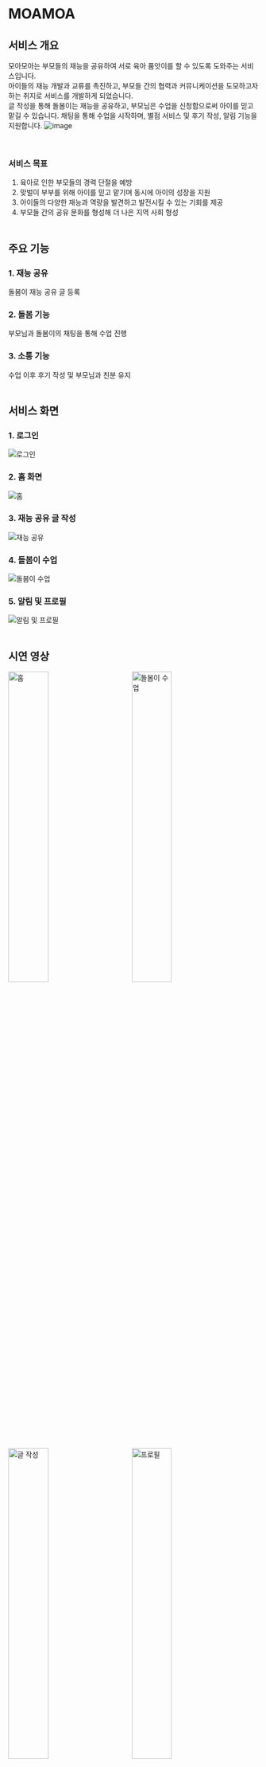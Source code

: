 # MOAMOA
## 서비스 개요
모아모아는 부모들의 재능을 공유하여 서로 육아 품앗이를 할 수 있도록 도와주는 서비스입니다. <br/>
아이들의 재능 개발과 교류를 촉진하고, 부모들 간의 협력과 커뮤니케이션을 도모하고자 하는 취지로 서비스를 개발하게 되었습니다. <br/>
글 작성을 통해 돌봄이는 재능을 공유하고, 부모님은 수업을 신청함으로써 아이를 믿고 맡길 수 있습니다. 채팅을 통해 수업을 시작하며, 별점 서비스 및 후기 작성, 알림 기능을 지원합니다.
![image](https://github.com/silver0108/MOAMOA-FE/assets/78434676/629b7aa5-0794-4241-91cb-9700154fa8f6)

<br/>

### 서비스 목표
1. 육아로 인한 부모들의 경력 단절을 예방
2. 맞벌이 부부를 위해 아이를 믿고 맡기며 동시에 아이의 성장을 지원
3. 아이들의 다양한 재능과 역량을 발견하고 발전시킬 수 있는 기회를 제공
4. 부모들 간의 공유 문화를 형성해 더 나은 지역 사회 형성
<br/><br>

## 주요 기능
### 1. 재능 공유
돌봄이 재능 공유 글 등록 
### 2. 돌봄 기능
부모님과 돌봄이의 채팅을 통해 수업 진행
### 3. 소통 기능
수업 이후 후기 작성 및 부모님과 친분 유지
<br><br>

## 서비스 화면
### 1. 로그인
![로그인](https://github.com/silver0108/MOAMOA-FE/assets/78434676/3583bd1d-2b37-4b51-823c-a419b83ed10c)
### 2. 홈 화면
![홈](https://github.com/silver0108/MOAMOA-FE/assets/78434676/6a8f5c39-bd61-4700-aa19-666012280d95)
### 3. 재능 공유 글 작성
![재능 공유](https://github.com/silver0108/MOAMOA-FE/assets/78434676/5e6a449b-e18b-45d9-a2dd-01588b9840b5)
### 4. 돌봄이 수업
![돌봄이 수업](https://github.com/silver0108/MOAMOA-FE/assets/78434676/a60af496-3c7a-4afe-9122-f2354ecbb97c)
### 5. 알림 및 프로필
![알림 및 프로필](https://github.com/silver0108/MOAMOA-FE/assets/78434676/f937f37b-aa83-45a1-ab22-de9c27ea43b2)
<br><br>

## 시연 영상
<img src="https://github.com/silver0108/MOAMOA-FE/assets/78434676/79e58c29-0258-4226-9084-b057fec84460" alt="홈" width="40%"/> &nbsp;&nbsp;&nbsp;&nbsp;&nbsp;&nbsp;&nbsp;&nbsp;&nbsp;&nbsp;
<img src="https://github.com/silver0108/MOAMOA-FE/assets/78434676/0393fa70-ddab-4ed3-9265-534455bee692" alt="돌봄이 수업" width="40%"/>
<img src="https://github.com/silver0108/MOAMOA-FE/assets/78434676/7b15c1af-62f0-4939-a1ab-eb7b24c2a26a" alt="글 작성" width="40%"/> &nbsp;&nbsp;&nbsp;&nbsp;&nbsp;&nbsp;&nbsp;&nbsp;&nbsp;&nbsp;
<img src="https://github.com/silver0108/MOAMOA-FE/assets/78434676/fa7b1e21-7057-4aaa-8458-6d6604c843d8" alt="프로필" width="40%"/>
<img src="https://github.com/silver0108/MOAMOA-FE/assets/78434676/230dae1a-5a2f-48da-b567-32fdf69a175d" alt="로그인" width="40%"/> &nbsp;&nbsp;&nbsp;&nbsp;&nbsp;&nbsp;&nbsp;&nbsp;&nbsp;&nbsp;
<img src="https://github.com/silver0108/MOAMOA-FE/assets/78434676/e56efa4d-0538-435a-9ffa-2682c4171d1e" alt="회원가입" width="40%"/>
<br><br>

## 팀원
![image](https://github.com/silver0108/MOAMOA-FE/assets/78434676/486de23d-c692-4005-ba29-700423057033)
<br><br>

## 기술 스택
![image](https://github.com/silver0108/MOAMOA-FE/assets/78434676/7e083133-f55b-430c-8d15-4cb860c4e36d)
<br/><br/>

(+ 기획자님의 지인 개발자분께 도움을 받아 백엔드와 연동하였습니다.)
